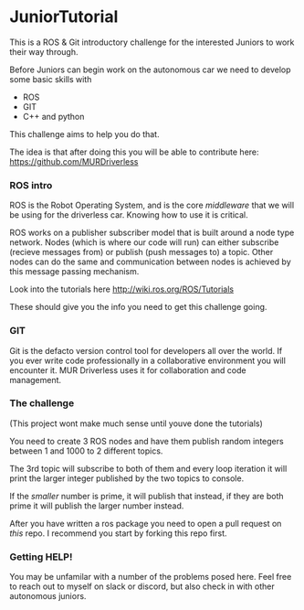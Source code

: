 # JuniorTutorial

This is a ROS & Git introductory challenge for the interested Juniors to work their way through.

Before Juniors can begin work on the autonomous car we need to develop some basic skills with 
* ROS
* GIT
* C++ and python

This challenge aims to help you do that. 

The idea is that after doing this you will be able to contribute here: https://github.com/MURDriverless

### ROS intro

ROS is the Robot Operating System, and is the core _middleware_ that we will be using for the driverless car. Knowing how to use it is critical. 

ROS works on a publisher subscriber model that is built around a node type network. Nodes (which is where our code will run) can either subscribe (recieve messages from) or publish (push messages to) a topic. Other nodes can do the same and communication between nodes is achieved by this message passing mechanism. 

Look into the tutorials here http://wiki.ros.org/ROS/Tutorials

These should give you the info you need to get this challenge going.

### GIT 
Git is the defacto version control tool for developers all over the world. If you ever write code professionally in a collaborative environment you will encounter it. MUR Driverless uses it for collaboration and code management. 

### The challenge

(This project wont make much sense until youve done the tutorials)

You need to create 3 ROS nodes and have them publish random integers between 1 and 1000 to 2 different topics. 

The 3rd topic will subscribe to both of them and every loop iteration it will print the larger integer published by the two topics to console. 

If the *smaller* number is prime, it will publish that instead, if they are both prime it will publish the larger number instead.

After you have written a ros package you need to open a pull request on *this* repo. I recommend you start by forking this repo first.

### Getting HELP!

You may be unfamilar with a number of the problems posed here. Feel free to reach out to myself on slack or discord, but also check in with other autonomous juniors.


